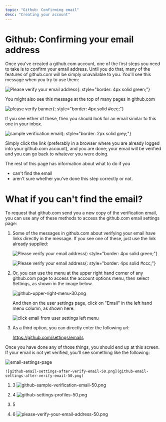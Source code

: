```yaml
---
topic: "Github: Confirming email"
desc: "Creating your account"
---
```


# Github: Confirming your email address

Once you've created a github.com account, one of the first steps you need to take
is to confirm your email address.    Until you do that, many of the features of github.com
will be simply unavailable to you.  You'll see this message when you try to use them:

![Please verify your email address](please-verify-your-email-address-40.png){: style="border: 4px solid green;"}

You might also see this message at the top of many pages in github.com

![please verify banner](please-verify-your-email-address-banner-50.png){: style="border: 4px solid #eee;"}

If you see either of these, then you should look for an email similar to this one in your inbox.

![sample verification email](github-sample-verification-email-60.png){: style="border: 2px solid grey;"}

Simply click the link (preferably in a browser where you are already logged into your github.com
account), and you are done; your email will be verified and you can go back to whatever you
were doing.


The rest of this page has information about what to do if you 

* can't find the email
* aren't sure whether you've done this step correctly or not.

# What if you can't find the email?

To request that github.com send you a new copy of the verification email,
you can use any of these methods to access the github.com email 
settings page:

    
1.  Some of the messages in github.com about verifying your email have links directly
    in the message.  If you see one of these, just use the link already supplied:

    ![Please verify your email address](please-verify-your-email-address-with-annotations-30.png){: style="border: 4px solid green;"}

    ![Please verify your email address](please-verify-email-banner-with-link-30.png){: style="border: 4px solid #ccc;"}

1.  Or, you can use the menu at the upper right hand corner of any github.com page to 
    access the account options menu, then select Settings, as shown in the image below.

    ![github-upper-right-menu-30.png](github-upper-right-menu-30.png)

    And then on the user settings page, click on "Email" in the left hand menu column, as
    shown here:

    ![click email from user settings left menu](click-emails-from-user-settings-left-menu-50.png)


1.  As a third option, you can directly enter the following url:

    <https://github.com/settings/emails>

Once you have done any of those things, you should end up at this screen.  If your 
email is not yet verified, you'll see something like the following:

![email-settings-page](email-verification-screen-50.png)




    ![github-email-settings-after-verify-email-50.png](github-email-settings-after-verify-email-50.png)

1.  3
    ![github-sample-verification-email-50.png](github-sample-verification-email-50.png)

1.  4
    ![github-settings-profiles-50.png](github-settings-profiles-50.png)

1.  5


1.  6
    ![please-verify-your-email-address-50.png](please-verify-your-email-address-50.png)


